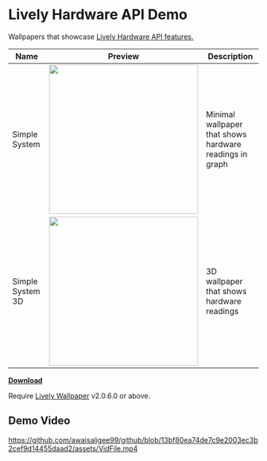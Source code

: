 # Lively Hardware API Demo
Wallpapers that showcase [Lively Hardware API features.](https://github.com/rocksdanister/lively/wiki/Web-Guide-V-:-System-Data)

| Name               | Preview                                                       | Description                                               |
| ------------------ | ------------------------------------------------------------- | -----------------------------------------------------     |
| Simple System      | <img src="/src/Simple System/lively_p.gif" width="300" />     | Minimal wallpaper that shows hardware readings in graph   |
| Simple System 3D   | <img src="/src/Simple System 3D/nbqrhcpx.gif" width="300" />  | 3D wallpaper that shows hardware readings   |

[**Download**](https://github.com/rocksdanister/system-stats-wallpaper/releases)

Require [Lively Wallpaper](https://github.com/rocksdanister/lively) v2.0.6.0 or above.

## Demo Video

https://github.com/awaisaligee99/github/blob/13bf80ea74de7c9e2003ec3b2cef9d14455daad2/assets/VidFile.mp4

